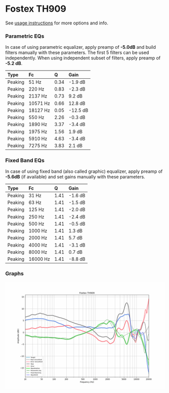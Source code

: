 # Fostex TH909
See [usage instructions](https://github.com/jaakkopasanen/AutoEq#usage) for more options and info.

### Parametric EQs
In case of using parametric equalizer, apply preamp of **-5.0dB** and build filters manually
with these parameters. The first 5 filters can be used independently.
When using independent subset of filters, apply preamp of **-5.2 dB**.

| Type    | Fc       |    Q | Gain     |
|:--------|:---------|:-----|:---------|
| Peaking | 51 Hz    | 0.34 | -1.9 dB  |
| Peaking | 220 Hz   | 0.83 | -2.3 dB  |
| Peaking | 2137 Hz  | 0.73 | 9.2 dB   |
| Peaking | 10571 Hz | 0.66 | 12.8 dB  |
| Peaking | 18127 Hz | 0.05 | -12.5 dB |
| Peaking | 550 Hz   | 2.26 | -0.3 dB  |
| Peaking | 1890 Hz  | 3.37 | -3.4 dB  |
| Peaking | 1975 Hz  | 1.56 | 1.9 dB   |
| Peaking | 5910 Hz  | 4.63 | -3.4 dB  |
| Peaking | 7275 Hz  | 3.83 | 2.1 dB   |

### Fixed Band EQs
In case of using fixed band (also called graphic) equalizer, apply preamp of **-5.6dB**
(if available) and set gains manually with these parameters.

| Type    | Fc       |    Q | Gain    |
|:--------|:---------|:-----|:--------|
| Peaking | 31 Hz    | 1.41 | -1.6 dB |
| Peaking | 63 Hz    | 1.41 | -1.5 dB |
| Peaking | 125 Hz   | 1.41 | -2.0 dB |
| Peaking | 250 Hz   | 1.41 | -2.4 dB |
| Peaking | 500 Hz   | 1.41 | -0.5 dB |
| Peaking | 1000 Hz  | 1.41 | 1.3 dB  |
| Peaking | 2000 Hz  | 1.41 | 5.7 dB  |
| Peaking | 4000 Hz  | 1.41 | -3.1 dB |
| Peaking | 8000 Hz  | 1.41 | 0.7 dB  |
| Peaking | 16000 Hz | 1.41 | -8.8 dB |

### Graphs
![](./Fostex%20TH909.png)